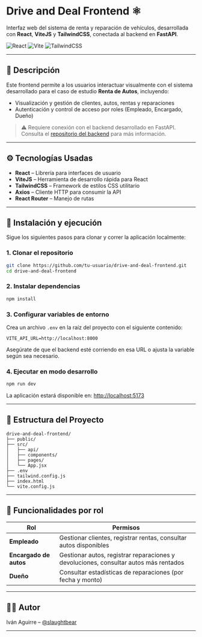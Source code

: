 # Drive and Deal Frontend ⚛️

Interfaz web del sistema de renta y reparación de vehículos, desarrollada con **React**, **ViteJS** y **TailwindCSS**, conectada al backend en **FastAPI**.

![React](https://img.shields.io/badge/React-20232A?style=for-the-badge\&logo=react\&logoColor=61DAFB)
![Vite](https://img.shields.io/badge/Vite-646CFF?style=for-the-badge\&logo=vite\&logoColor=white)
![TailwindCSS](https://img.shields.io/badge/TailwindCSS-0EA5E9?style=for-the-badge\&logo=tailwindcss\&logoColor=white)

---

## 🧩 Descripción

Este frontend permite a los usuarios interactuar visualmente con el sistema desarrollado para el caso de estudio **Renta de Autos**, incluyendo:

* Visualización y gestión de clientes, autos, rentas y reparaciones
* Autenticación y control de acceso por roles (Empleado, Encargado, Dueño)

> ⚠️ Requiere conexión con el backend desarrollado en FastAPI. Consulta el [repositorio del backend](https://github.com/slaughtbear/Drive-and-Deal-Backend) para más información.

---

## ⚙️ Tecnologías Usadas

* **React** – Librería para interfaces de usuario
* **ViteJS** – Herramienta de desarrollo rápida para React
* **TailwindCSS** – Framework de estilos CSS utilitario
* **Axios** – Cliente HTTP para consumir la API
* **React Router** – Manejo de rutas

---

## 🚀 Instalación y ejecución

Sigue los siguientes pasos para clonar y correr la aplicación localmente:

### 1. Clonar el repositorio

```bash
git clone https://github.com/tu-usuario/drive-and-deal-frontend.git
cd drive-and-deal-frontend
```

### 2. Instalar dependencias

```bash
npm install
```

### 3. Configurar variables de entorno

Crea un archivo `.env` en la raíz del proyecto con el siguiente contenido:

```env
VITE_API_URL=http://localhost:8000
```

Asegúrate de que el backend esté corriendo en esa URL o ajusta la variable según sea necesario.

### 4. Ejecutar en modo desarrollo

```bash
npm run dev
```

La aplicación estará disponible en:
[http://localhost:5173](http://localhost:5173)

---

## 📁 Estructura del Proyecto

```
drive-and-deal-frontend/
├── public/
├── src/
│   ├── api/    
│   ├── components/
│   ├── pages/
│   └── App.jsx
├── .env
├── tailwind.config.js
├── index.html
└── vite.config.js
```

---

## 🔐 Funcionalidades por rol

| Rol                    | Permisos                                                                             |
| ---------------------- | ------------------------------------------------------------------------------------ |
| **Empleado**           | Gestionar clientes, registrar rentas, consultar autos disponibles                    |
| **Encargado de autos** | Gestionar autos, registrar reparaciones y devoluciones, consultar autos más rentados |
| **Dueño**              | Consultar estadísticas de reparaciones (por fecha y monto)                           |
---

## 👨‍💻 Autor

Iván Aguirre – [@slaughtbear](https://github.com/slaughtbear)

---
